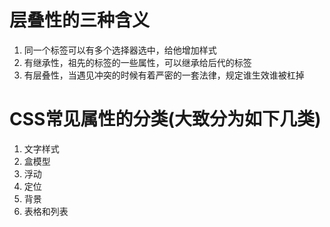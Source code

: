 # 层叠性的三种含义
1. 同一个标签可以有多个选择器选中，给他增加样式
2. 有继承性，祖先的标签的一些属性，可以继承给后代的标签
3. 有层叠性，当遇见冲突的时候有着严密的一套法律，规定谁生效谁被杠掉

# CSS常见属性的分类(大致分为如下几类)
1. 文字样式
2. 盒模型
3. 浮动
4. 定位
5. 背景
6. 表格和列表
